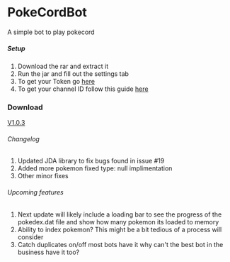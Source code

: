 # PokeCordBot
A simple bot to play pokecord

##### Setup
1. Download the rar and extract it
2. Run the jar and fill out the settings tab
3. To get your Token go [here](https://discordhelp.net/discord-token)
4. To get your channel ID follow this guide [here](https://support.discordapp.com/hc/en-us/articles/206346498-Where-can-I-find-my-User-Server-Message-ID-)


### Download
[V1.0.3](http://bit.ly/2IXbLoH)


###### Changelog

1. Updated JDA library to fix bugs found in issue #19
2. Added more pokemon fixed type: null implimentation
3. Other minor fixes


###### Upcoming features

1. Next update will likely include a loading bar to see the progress of the pokedex.dat file and show how many pokemon its loaded to memory
2. Ability to index pokemon? This might be a bit tedious of a process will consider
3. Catch duplicates on/off most bots have it why can't the best bot in the business have it too?
